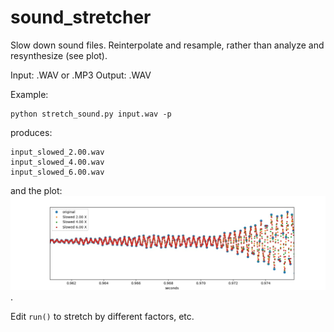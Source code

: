 # sound_stretcher

Slow down sound files.  Reinterpolate and resample, rather than analyze and resynthesize (see plot).

Input: .WAV or .MP3
Output:  .WAV

Example:

    python stretch_sound.py input.wav -p

produces:

    input_slowed_2.00.wav
    input_slowed_4.00.wav
    input_slowed_6.00.wav
    


and the plot:
![Example 1-channel plot](/ex_plot.jpg).

Edit `run()` to stretch by different factors, etc.


